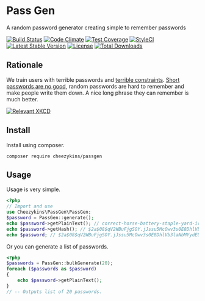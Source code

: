 # Pass Gen
A random password generator creating simple to remember passwords

[![Build Status](https://travis-ci.org/Cheezykins/PassGen.svg?branch=master)](https://travis-ci.org/Cheezykins/PassGen)
[![Code Climate](https://codeclimate.com/github/Cheezykins/PassGen/badges/gpa.svg)](https://codeclimate.com/github/Cheezykins/PassGen)
[![Test Coverage](https://codeclimate.com/github/Cheezykins/PassGen/badges/coverage.svg)](https://codeclimate.com/github/Cheezykins/PassGen/coverage)
[![StyleCI](https://styleci.io/repos/64023504/shield)](https://styleci.io/repos/64023504)
[![Latest Stable Version](https://poser.pugx.org/cheezykins/passgen/v/stable)](https://packagist.org/packages/cheezykins/passgen)
[![License](https://poser.pugx.org/cheezykins/passgen/license)](https://packagist.org/packages/cheezykins/passgen)
[![Total Downloads](https://poser.pugx.org/cheezykins/passgen/downloads)](https://packagist.org/packages/cheezykins/passgen)

## Rationale

We train users with terrible passwords and [terrible constraints](https://www.troyhunt.com/security-insanity-how-we-keep-failing-at-the-basics/). [Short passwords are no good](https://blog.codinghorror.com/your-password-is-too-damn-short/), random passwords are hard to remember and make people write them down. A nice long phrase they can remember is much better.

[![Relevant XKCD](http://imgs.xkcd.com/comics/password_strength.png)](https://www.xkcd.com)

## Install

Install using composer.

```
composer require cheezykins/passgen
```

## Usage

Usage is very simple.

```php
<?php
// Import and use
use Cheezykins\PassGen\PassGen;
$password = PassGen::generate();
echo $password->getPlainText(); // correct-horse-battery-staple-yard-iron
echo $password->getHash(); // $2a$08$qV2WBuFjgSOY.jJssu5McOwv3s0E8DhlVb3laNbMYydEUseZhDp0i
echo $password; // $2a$08$qV2WBuFjgSOY.jJssu5McOwv3s0E8DhlVb3laNbMYydEUseZhDp0i
```

Or you can generate a list of passwords.

```php
<?php
$passwords = PassGen::bulkGenerate(20);
foreach ($passwords as $password)
{
    echo $password->getPlainText();
}
// -- Outputs list of 20 passwords.
```